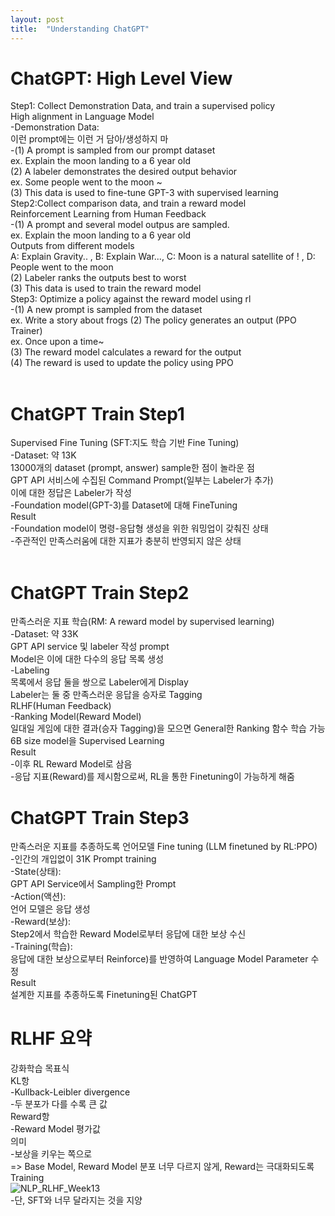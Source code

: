 ```yaml
---
layout: post
title:  "Understanding ChatGPT"
---
```

# ChatGPT: High Level View 
Step1: Collect Demonstration Data, and train a supervised policy<br/>
High alignment in Language Model <br/>
-Demonstration Data: <br/>
이런 prompt에는 이런 거 담아/생성하지 마 <br/>
-(1) A prompt is sampled from our prompt dataset <br/>
ex. Explain the moon landing to a 6 year old <br/>
(2) A labeler demonstrates the desired output behavior <br/>
ex. Some people went to the moon ~ <br/>
(3) This data is used to fine-tune GPT-3 with supervised learning <br/>
Step2:Collect comparison data, and train a reward model <br/>
Reinforcement Learning from Human Feedback <br/>
-(1) A prompt and several model outpus are sampled. <br/>
ex. Explain the moon landing to a 6 year old <br/>
Outputs from different models <br/>
A: Explain Gravity.. , B: Explain War..., C: Moon is a natural satellite of ! , D: People went to the moon <br/>
(2) Labeler ranks the outputs best to worst <br/>
(3) This data is used to train the reward model <br/>
Step3: Optimize a policy against the reward model using rl <br/>
-(1) A new prompt is sampled from the dataset <br/> 
ex. Write a story about frogs 
(2) The policy generates an output (PPO Trainer) <br/>
ex. Once upon a time~ <br/>
(3) The reward model calculates a reward for the output <br/>
(4) The reward is used to update the policy using PPO <br/>
<br/>
# ChatGPT Train Step1 
Supervised Fine Tuning (SFT:지도 학습 기반 Fine Tuning) <br/>
-Dataset: 약 13K <br/>
13000개의 dataset (prompt, answer) sample한 점이 놀라운 점 <br/>
GPT API 서비스에 수집된 Command Prompt(일부는 Labeler가 추가) <br/>
이에 대한 정답은 Labeler가 작성 <br/>
-Foundation model(GPT-3)를 Dataset에 대해 FineTuning <br/>
Result <br/>
-Foundation model이 명령-응답형 생성을 위한 워밍업이 갖춰진 상태 <br/>
-주관적인 만족스러움에 대한 지표가 충분히 반영되지 않은 상태 <br/>
<br/>
# ChatGPT Train Step2
만족스러운 지표 학습(RM: A reward model by supervised learning) <br/>
-Dataset: 약 33K <br/>
GPT API service 및 labeler 작성 prompt <br/>
Model은 이에 대한 다수의 응답 목록 생성 <br/>
-Labeling <br/>
목록에서 응답 둘을 쌍으로 Labeler에게 Display <br/>
Labeler는 둘 중 만족스러운 응답을 승자로 Tagging <br/>
RLHF(Human Feedback) <br/>
-Ranking Model(Reward Model) <br/>
일대일 게임에 대한 결과(승자 Tagging)을 모으면 General한 Ranking 함수 학습 가능 <br/>
6B size model을 Supervised Learning <br/>
Result <br/>
-이후 RL Reward Model로 삼음 <br/>
-응답 지표(Reward)를 제시함으로써, RL을 통한 Finetuning이 가능하게 해줌 <br/>

# ChatGPT Train Step3 
만족스러운 지표를 추종하도록 언어모델 Fine tuning (LLM finetuned by RL:PPO) <br/>
-인간의 개입없이 31K Prompt training <br/>
-State(상태): <br/>
GPT API Service에서 Sampling한 Prompt <br/>
-Action(액션): <br/>
언어 모델은 응답 생성 <br/>
-Reward(보상): <br/>
Step2에서 학습한 Reward Model로부터 응답에 대한 보상 수신 <br/>
-Training(학습): <br/>
응답에 대한 보상으로부터 Reinforce)를 반영하여 Language Model Parameter 수정 <br/>
Result <br/>
설계한 지표를 추종하도록 Finetuning된 ChatGPT <br/>

# RLHF 요약 
강화학습 목표식 <br/>
KL항 <br/>
-Kullback-Leibler divergence <br/>
-두 분포가 다를 수록 큰 값 <br/>
Reward항 <br/>
-Reward Model 평가값 <br/>
의미 <br/>
-보상을 키우는 쪽으로 <br/>
=> Base Model, Reward Model 분포 너무 다르지 않게, Reward는 극대화되도록 Training <br/>
![NLP_RLHF_Week13](https://github.com/growingpenguin/growingpenguin.github.io/assets/110277903/f7453161-aff4-4eb2-ae90-413e98b57c74)
<br/>
-단, SFT와 너무 달라지는 것을 지양 <br/>
